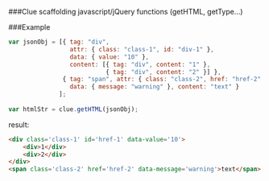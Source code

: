 ###Clue
scaffolding javascript/jQuery functions  (getHTML, getType...)

###Example
```javascript
var jsonObj = [{ tag: "div", 
                 attr: { class: "class-1", id: "div-1" }, 
                 data: { value: "10" }, 
                 content: [{ tag: "div", content: "1" }, 
                           { tag: "div", content: "2" }] },
               { tag: "span", attr: { class: "class-2", href: "href-2" }, 
                 data: { message: "warning" }, content: "text" }
              ];
 
var htmlStr = clue.getHTML(jsonObj);
```
result:
```html
<div class='class-1' id='href-1' data-value='10'>
    <div>1</div>
    <div>2</div>
</div>
<span class='class-2' href='href-2' data-message='warning'>text</span>
```
